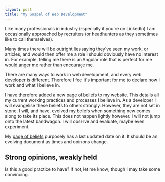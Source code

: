 ```yaml
---
layout: post
title: "My Gospel of Web Development"
---
```


Like many professionals in industry (especially if you're on LinkedIn) I am occasionally approached
by recruiters (or headhunters as they sometimes like to call themselves).

Many times there will be outright lies saying they've seen my work, or articles, and would then offer
me a role I should obviously have no interest in. For example, telling me there is an Angular role
that is perfect for me would anger me rather than encourage me.

There are many ways to work in web development, and every web developer is different. Therefore I feel
it's important for me to declare how I work and what I believe in.

I have therefore added a new <a href="/beliefs/">page of beliefs</a> to my website. This details all
my current working practices and processes I believe in. As a developer I will evangelise these beliefs
to others strongly. However, they are not set in stone. I will, and have, evolved my beliefs when
something new comes along to take its place. This does not happen lightly however. I will not jump
onto the latest bandwagon. I will observe and evaluate, maybe even experiment.

My <a href="/beliefs/">page of beliefs</a> purposely has a last updated date on it. It should be an
evolving document as times and opinions change.

<h2>Strong opinions, weakly held</h2>
Is this a good practice to have? If not, let me know; though I may take some convincing.
